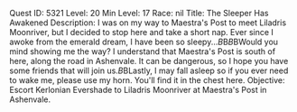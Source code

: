Quest ID: 5321
Level: 20
Min Level: 17
Race: nil
Title: The Sleeper Has Awakened
Description: I was on my way to Maestra's Post to meet Liladris Moonriver, but I decided to stop here and take a short nap. Ever since I awoke from the emerald dream, I have been so sleepy...$B$B<yawn>$B$BWould you mind showing me the way? I understand that Maestra's Post is south of here, along the road in Ashenvale. It can be dangerous, so I hope you have some friends that will join us.$B$BLastly, I may fall asleep so if you ever need to wake me, please use my horn. You'll find it in the chest here.
Objective: Escort Kerlonian Evershade to Liladris Moonriver at Maestra's Post in Ashenvale.
